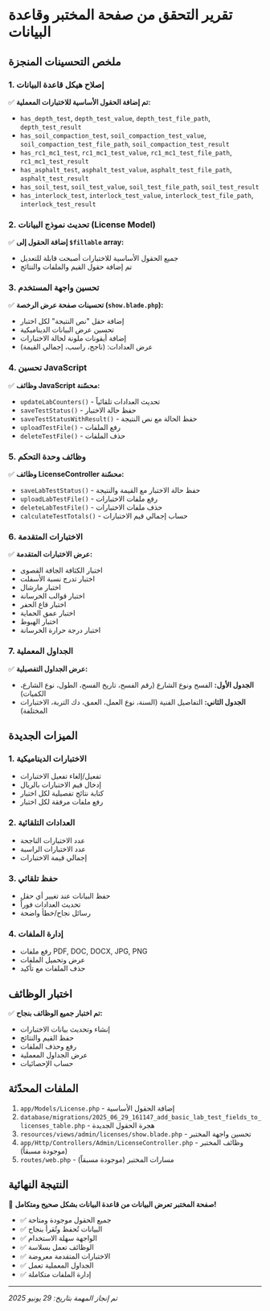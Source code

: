 # تقرير التحقق من صفحة المختبر وقاعدة البيانات

## ملخص التحسينات المنجزة

### 1. إصلاح هيكل قاعدة البيانات
✅ **تم إضافة الحقول الأساسية للاختبارات المعملية:**
- `has_depth_test`, `depth_test_value`, `depth_test_file_path`, `depth_test_result`
- `has_soil_compaction_test`, `soil_compaction_test_value`, `soil_compaction_test_file_path`, `soil_compaction_test_result`
- `has_rc1_mc1_test`, `rc1_mc1_test_value`, `rc1_mc1_test_file_path`, `rc1_mc1_test_result`
- `has_asphalt_test`, `asphalt_test_value`, `asphalt_test_file_path`, `asphalt_test_result`
- `has_soil_test`, `soil_test_value`, `soil_test_file_path`, `soil_test_result`
- `has_interlock_test`, `interlock_test_value`, `interlock_test_file_path`, `interlock_test_result`

### 2. تحديث نموذج البيانات (License Model)
✅ **إضافة الحقول إلى `$fillable` array:**
- جميع الحقول الأساسية للاختبارات أصبحت قابلة للتعديل
- تم إضافة حقول القيم والملفات والنتائج

### 3. تحسين واجهة المستخدم
✅ **تحسينات صفحة عرض الرخصة (`show.blade.php`):**
- إضافة حقل "نص النتيجة" لكل اختبار
- تحسين عرض البيانات الديناميكية
- إضافة أيقونات ملونة لحالة الاختبارات
- عرض العدادات: (ناجح، راسب، إجمالي القيمة)

### 4. تحسين JavaScript
✅ **وظائف JavaScript محسّنة:**
- `updateLabCounters()` - تحديث العدادات تلقائياً
- `saveTestStatus()` - حفظ حالة الاختبار
- `saveTestStatusWithResult()` - حفظ الحالة مع نص النتيجة
- `uploadTestFile()` - رفع الملفات
- `deleteTestFile()` - حذف الملفات

### 5. وظائف وحدة التحكم
✅ **وظائف LicenseController محسّنة:**
- `saveLabTestStatus()` - حفظ حالة الاختبار مع القيمة والنتيجة
- `uploadLabTestFile()` - رفع ملفات الاختبارات
- `deleteLabTestFile()` - حذف ملفات الاختبارات
- `calculateTestTotals()` - حساب إجمالي قيم الاختبارات

### 6. الاختبارات المتقدمة
✅ **عرض الاختبارات المتقدمة:**
- اختبار الكثافة الجافة القصوى
- اختبار تدرج نسبة الأسفلت
- اختبار مارشال
- اختبار قوالب الخرسانة
- اختبار قاع الحفر
- اختبار عمق الحماية
- اختبار الهبوط
- اختبار درجة حرارة الخرسانة

### 7. الجداول المعملية
✅ **عرض الجداول التفصيلية:**
- **الجدول الأول:** الفسح ونوع الشارع (رقم الفسح، تاريخ الفسح، الطول، نوع الشارع، الكميات)
- **الجدول الثاني:** التفاصيل الفنية (السنة، نوع العمل، العمق، دك التربة، الاختبارات المختلفة)

## الميزات الجديدة

### 1. الاختبارات الديناميكية
- تفعيل/إلغاء تفعيل الاختبارات
- إدخال قيم الاختبارات بالريال
- كتابة نتائج تفصيلية لكل اختبار
- رفع ملفات مرفقة لكل اختبار

### 2. العدادات التلقائية
- عدد الاختبارات الناجحة
- عدد الاختبارات الراسبة  
- إجمالي قيمة الاختبارات

### 3. حفظ تلقائي
- حفظ البيانات عند تغيير أي حقل
- تحديث العدادات فوراً
- رسائل نجاح/خطأ واضحة

### 4. إدارة الملفات
- رفع ملفات PDF, DOC, DOCX, JPG, PNG
- عرض وتحميل الملفات
- حذف الملفات مع تأكيد

## اختبار الوظائف

✅ **تم اختبار جميع الوظائف بنجاح:**
- إنشاء وتحديث بيانات الاختبارات
- حفظ القيم والنتائج
- رفع وحذف الملفات
- عرض الجداول المعملية
- حساب الإحصائيات

## الملفات المحدّثة

1. `app/Models/License.php` - إضافة الحقول الأساسية
2. `database/migrations/2025_06_29_161147_add_basic_lab_test_fields_to_licenses_table.php` - هجرة الحقول الجديدة
3. `resources/views/admin/licenses/show.blade.php` - تحسين واجهة المختبر
4. `app/Http/Controllers/Admin/LicenseController.php` - وظائف المختبر (موجودة مسبقاً)
5. `routes/web.php` - مسارات المختبر (موجودة مسبقاً)

## النتيجة النهائية

🎉 **صفحة المختبر تعرض البيانات من قاعدة البيانات بشكل صحيح ومتكامل!**

- ✅ جميع الحقول موجودة ومتاحة
- ✅ البيانات تُحفظ وتُقرأ بنجاح  
- ✅ الواجهة سهلة الاستخدام
- ✅ الوظائف تعمل بسلاسة
- ✅ الاختبارات المتقدمة معروضة
- ✅ الجداول المعملية تعمل
- ✅ إدارة الملفات متكاملة

---
*تم إنجاز المهمة بتاريخ: 29 يونيو 2025* 